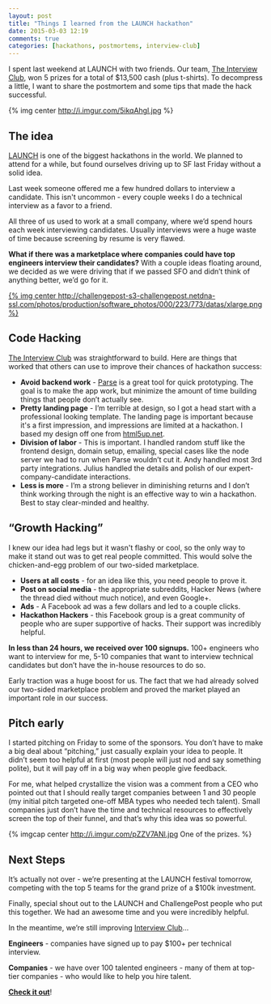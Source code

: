 ```yaml
---
layout: post
title: "Things I learned from the LAUNCH hackathon"
date: 2015-03-03 12:19
comments: true
categories: [hackathons, postmortems, interview-club]
---
```


I spent last weekend at LAUNCH with two friends.  Our team, [The Interview Club](http://gointerview.club), won 5 prizes for a total of $13,500 cash (plus t-shirts).  To decompress a little, I want to share the postmortem and some tips that made the hack successful.

{% img center http://i.imgur.com/5ikqAhgl.jpg %}

<!-- more -->

## The idea

[LAUNCH](http://launchhackathon.com) is one of the biggest hackathons in the world.  We planned to attend for a while, but found ourselves driving up to SF last Friday without a solid idea.

Last week someone offered me a few hundred dollars to interview a candidate.  This isn't uncommon - every couple weeks I do a technical interview as a favor to a friend.

All three of us used to work at a small company, where we’d spend hours each week interviewing candidates.  Usually interviews were a huge waste of time because screening by resume is very flawed.

**What if there was a marketplace where companies could have top engineers interview their candidates?**  With a couple ideas floating around, we decided as we were driving that if we passed SFO and didn’t think of anything better, we’d go for it.

[{% img center http://challengepost-s3-challengepost.netdna-ssl.com/photos/production/software_photos/000/223/773/datas/xlarge.png %}](http://gointerview.club)

## Code Hacking

[The Interview Club](http://gointerview.club) was straightforward to build.  Here are things that worked that others can use to improve their chances of hackathon success:

  * **Avoid backend work** - [Parse](http://parse.com) is a great tool for quick prototyping.  The goal is to make the app work, but minimize the amount of time building things that people don’t actually see.
  * **Pretty landing page** - I’m terrible at design, so I got a head start with a professional looking template.  The landing page is important because it's a first impression, and impressions are limited at a hackathon.  I based my design off one from [html5up.net](http://html5up.net).
  * **Division of labor** - This is important.  I handled random stuff like the frontend design, domain setup, emailing, special cases like the node server we had to run when Parse wouldn’t cut it.  Andy handled most 3rd party integrations.  Julius handled the details and polish of our expert-company-candidate interactions.
  * **Less is more** - I’m a strong believer in diminishing returns and I don’t think working through the night is an effective way to win a hackathon.  Best to stay clear-minded and healthy.

## “Growth Hacking”

I knew our idea had legs but it wasn't flashy or cool, so the only way to make it stand out was to get real people committed.  This would solve the chicken-and-egg problem of our two-sided marketplace.

  * **Users at all costs** - for an idea like this, you need people to prove it.
  * **Post on social media** - the appropriate subreddits, Hacker News (where the thread died without much notice), and even Google+.
  * **Ads** - A Facebook ad was a few dollars and led to a couple clicks.
  * **Hackathon Hackers** - this Facebook group is a great community of people who are super supportive of hacks.  Their support was incredibly helpful.

**In less than 24 hours, we received over 100 signups.**  100+ engineers who want to interview for me, 5-10 companies that want to interview technical candidates but don’t have the in-house resources to do so.

Early traction was a huge boost for us.  The fact that we had already solved our two-sided marketplace problem and proved the market played an important role in our success.

## Pitch early

I started pitching on Friday to some of the sponsors.  You don’t have to make a big deal about “pitching,” just casually explain your idea to people.  It didn’t seem too helpful at first (most people will just nod and say something polite), but it will pay off in a big way when people give feedback.

For me, what helped crystallize the vision was a comment from a CEO who pointed out that I should really target companies between 1 and 30 people (my initial pitch targeted one-off MBA types who needed tech talent).  Small companies just don’t have the time and technical resources to effectively screen the top of their funnel, and that’s why this idea was so powerful.

{% imgcap center http://i.imgur.com/pZZV7ANl.jpg One of the prizes. %}

## Next Steps

It’s actually not over - we’re presenting at the LAUNCH festival tomorrow, competing with the top 5 teams for the grand prize of a $100k investment.

Finally, special shout out to the LAUNCH and ChallengePost people who put this together.  We had an awesome time and you were incredibly helpful.

In the meantime, we’re still improving [Interview Club](http://gointerview.club)...

**Engineers** - companies have signed up to pay $100+ per technical interview.

**Companies** - we have over 100 talented engineers - many of them at top-tier companies - who would like to help you hire talent.

**[Check it out](http://gointerview.club)**!
